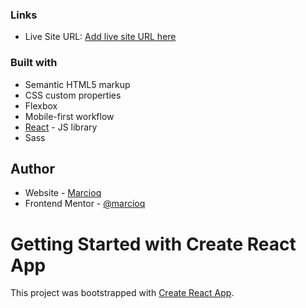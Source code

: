 ### Links
- Live Site URL: [Add live site URL here](https://marcioq00.github.io/Chat-app-illustrations/)

### Built with

- Semantic HTML5 markup
- CSS custom properties
- Flexbox
- Mobile-first workflow
- [React](https://reactjs.org/) - JS library
- Sass

## Author

- Website - [Marcioq](https://github.com/marcioq00)
- Frontend Mentor - [@marcioq](https://www.frontendmentor.io/profile/marcioq00)

# Getting Started with Create React App

This project was bootstrapped with [Create React App](https://github.com/facebook/create-react-app).
